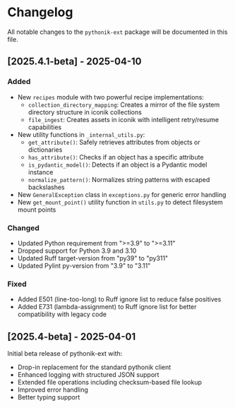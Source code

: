 # Changelog

All notable changes to the `pythonik-ext` package will be documented in
this file.

## [2025.4.1-beta] - 2025-04-10

### Added

- New `recipes` module with two powerful recipe implementations:
  - `collection_directory_mapping`: Creates a mirror of the file system
    directory structure in iconik collections
  - `file_ingest`: Creates assets in iconik with intelligent
    retry/resume capabilities
- New utility functions in `_internal_utils.py`:
  - `get_attribute()`: Safely retrieves attributes from objects or
    dictionaries
  - `has_attribute()`: Checks if an object has a specific attribute
  - `is_pydantic_model()`: Detects if an object is a Pydantic model
    instance
  - `normalize_pattern()`: Normalizes string patterns with escaped
    backslashes
- New `GeneralException` class in `exceptions.py` for generic error
  handling
- New `get_mount_point()` utility function in `utils.py` to detect
  filesystem mount points

### Changed

- Updated Python requirement from ">=3.9" to ">=3.11"
- Dropped support for Python 3.9 and 3.10
- Updated Ruff target-version from "py39" to "py311"
- Updated Pylint py-version from "3.9" to "3.11"

### Fixed

- Added E501 (line-too-long) to Ruff ignore list to reduce false
  positives
- Added E731 (lambda-assignment) to Ruff ignore list for better
  compatibility with legacy code

## [2025.4-beta] - 2025-04-01

Initial beta release of pythonik-ext with:

- Drop-in replacement for the standard pythonik client
- Enhanced logging with structured JSON support
- Extended file operations including checksum-based file lookup
- Improved error handling
- Better typing support
